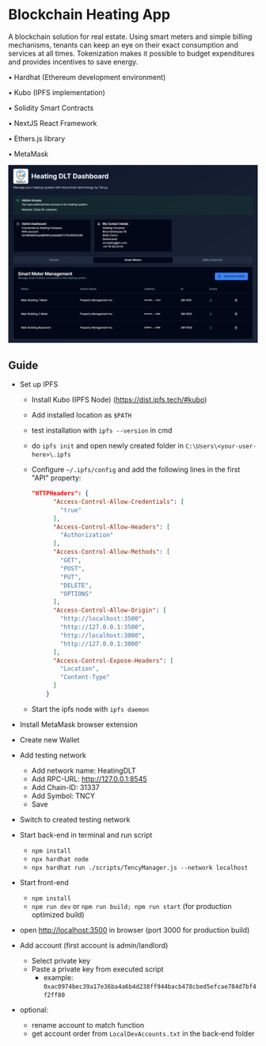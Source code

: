 # Blockchain Heating App

A blockchain solution for real estate.
Using smart meters and simple billing mechanisms, tenants can keep an eye on their exact
consumption and services at all times. Tokenization makes it possible to budget expenditures
and provides incentives to save energy.

• Hardhat (Ethereum development environment)

• Kubo (IPFS implementation)

• Solidity Smart Contracts

• NextJS React Framework

• Ethers.js library

• MetaMask

![Alt text](./heating-dlt-frontend/public/TNCY_screenshot.png "WebApp Interface")

## Guide

- Set up IPFS
  - Install Kubo (IPFS Node) (<https://dist.ipfs.tech/#kubo>)
  - Add installed location as ``$PATH``
  - test installation with ``ipfs --version`` in cmd
  - do ``ipfs init`` and open newly created folder in ``C:\Users\<your-user-here>\.ipfs``
  - Configure ``~/.ipfs/config`` and add the following lines in the first "API" property:
  
    ```json
    "HTTPHeaders": {
          "Access-Control-Allow-Credentials": [
            "true"
          ],
          "Access-Control-Allow-Headers": [
            "Authorization"
          ],
          "Access-Control-Allow-Methods": [
            "GET",
            "POST",
            "PUT",
            "DELETE",
            "OPTIONS"
          ],
          "Access-Control-Allow-Origin": [
            "http://localhost:3500",
            "http://127.0.0.1:3500",
            "http://localhost:3000",
            "http://127.0.0.1:3000"
          ],
          "Access-Control-Expose-Headers": [
            "Location",
            "Content-Type"
          ]
        }
    ```
  
  - Start the ipfs node with ``ipfs daemon``

- Install MetaMask browser extension
- Create new Wallet
- Add testing network
  - Add network name: HeatingDLT
  - Add RPC-URL: <http://127.0.0.1:8545>
  - Add Chain-ID: 31337
  - Add Symbol: TNCY
  - Save
- Switch to created testing network
- Start back-end in terminal and run script
  - ``npm install``
  - ``npx hardhat node``
  - ``npx hardhat run ./scripts/TencyManager.js --network localhost``
- Start front-end
  - ``npm install``
  - ``npm run dev`` or ``npm run build; npm run start`` (for production optimized build)
- open <http://localhost:3500> in browser (port 3000 for production build)
- Add account (first account is admin/landlord)
  - Select private key
  - Paste a private key from executed script
    - example: ``0xac0974bec39a17e36ba4a6b4d238ff944bacb478cbed5efcae784d7bf4f2ff80``
- optional:
  - rename account to match function
  - get account order from ``LocalDevAccounts.txt`` in the back-end folder
